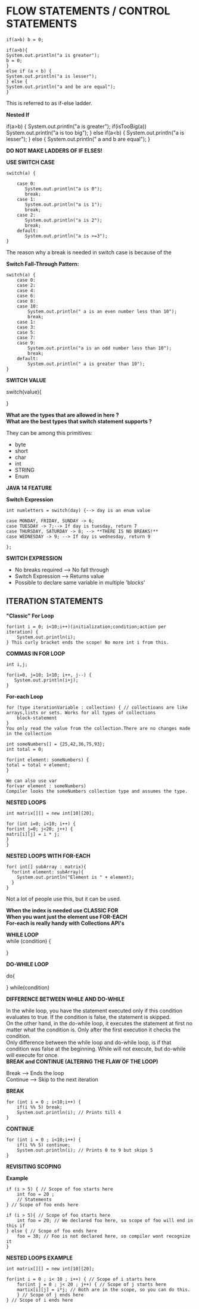 # FLOW STATEMENTS / CONTROL STATEMENTS  

```
if(a>b) b = 0;  

if(a>b){  
System.out.println("a is greater");  
b = 0;  
}    
else if (a < b) {  
System.out.println("a is lesser");  
} else {  
System.out.println("a and be are equal");  
} 
```
This is referred to as if-else ladder.  

**Nested If**  

if(a>b) {
	System.out.println("a is greater");
	if(isTooBig(a)) System.out.println("a is too big");
} else if(a<b) {
	System.out.println("a is lesser");
} else {
	System.out.println(" a and b are equal");
} 

**DO NOT MAKE LADDERS OF IF ELSES!**  

**USE SWITCH CASE**  
```
switch(a) {
	
	case 0:
	   System.out.println("a is 0");
	   break;
	case 1:
	   System.out.println("a is 1");
	   break;
	case 2:
	   System.out.println("a is 2");
	   break;
	default:
	   System.out.println("a is >=3");
}  
```
The reason why a break is needed in switch case is because of the  

**Switch Fall-Through Pattern:**  
```
switch(a) {
	case 0:  
	case 2:  
	case 4:  
	case 6:  
	case 8:  
	case 10:  
	    System.out.println(" a is an even number less than 10");  
	    break;  
	case 1:  
	case 3:  
	case 5:  
	case 7:  
	case 9:  
	    System.out.println("a is an odd number less than 10");  
	    break;  
	default:  
	    System.out.println(" a is greater than 10");  
}  
```

**SWITCH VALUE**  

switch(value){  

}  

**What are the types that are allowed in here ?**    
**What are the best types that switch statement supports ?**  

They can be among this primitives:  
- byte
- short
- char
- int
- STRING
- Enum  


**JAVA 14 FEATURE**  

**Switch Expression**    
```
int numletters = switch(day) {--> day is an enum value   

case MONDAY, FRIDAY, SUNDAY -> 6;  
case TUESDAY -> 7;--> If day is tuesday, return 7  
case THURSDAY, SATURDAY -> 8; --> **THERE IS NO BREAKS!**    
case WEDNESDAY -> 9; --> If day is wednesday, return 9    

};  
```

**SWITCH EXPRESSION** 
- No breaks required --> No fall through  
- Switch Expression --> Returns value  
- Possible to declare same variable in multiple 'blocks'  

## ITERATION STATEMENTS  

**"Classic" For Loop**  
```
for(int i = 0; i<10;i++)(initialization;condition;action per iteration) {  
    System.out.println(i);  
} This curly bracket ends the scope! No more int i from this.  
```
**COMMAS IN FOR LOOP**  
```
int i,j;  

for(i=0, j=10; 1<10; i++, j--) {  
   System.out.println(i+j);  
}  
```
**For-each Loop**  
```
for (type iterationVariable : collection) { // collectioans are like arrays,lists or sets. Works for all types of collections    
    block-statement  
}  
You only read the value from the collection.There are no changes made in the collection  

int someNumbers[] = {25,42,36,75,93};  
int total = 0;  

for(int element: someNumbers) {  
total = total + element;  
}  

We can also use var  
for(var element : someNumbers)  
Compiler looks the someNumbers collection type and assumes the type.  
```
**NESTED LOOPS**  
```
int matrix[][] = new int[10][20];  

for (int i=0; i<10; i++) {  
for(int j=0; j<20; j++) {  
matri[i][j] = i * j;  
}  
}  
```
**NESTED LOOPS WITH FOR-EACH**  
```
for( int[] subArray : matrix){   
  for(int element: subArray){  
    System.out.println("Element is " + element);  
  }  
}  
```
Not a lot of people use this, but it can be used.  

**When the index is needed use CLASSIC FOR**  
**When you want just the element use FOR-EACH**  
**For-each is really handy with Collections API's**  

**WHILE LOOP**  
while (condition) {  
  
}  

**DO-WHILE LOOP**   
  
do{  
  
} while(condition)  


**DIFFERENCE BETWEEN WHILE AND DO-WHILE**  

In the while loop, you have the statement executed only if this condition evaluates to true. If the condition is false, the statement is skipped.  
On the other hand, in the do-while loop, it executes the statement at first no matter what the condition is. Only after the first execution it checks the condition.  
Only difference between the while loop and do-while loop, is if that condition was false at the beginning. While will not execute, but do-while will execute for once.  
**BREAK and CONTINUE (ALTERING THE FLAW OF THE LOOP)**  

Break --> Ends the loop  
Continue --> Skip to the next iteration  

**BREAK**  
```
for (int i = 0 ; i<10;i++) {  
	if(i %% 5) break;  
	System.out.println(i); // Prints till 4  
}  
```
**CONTINUE**  
```
for (int i = 0 ; i<10;i++) {  
	if(i %% 5) continue;  
	System.out.println(i); // Prints 0 to 9 but skips 5  
}  
```
**REVISITING SCOPING**  

**Example**  
```
if (i > 5) { // Scope of foo starts here  
	int foo = 20 ;  
	// Statements  
} // Scope of foo ends here  

if (i > 5){ // Scope of foo starts here  
	int foo = 20; // We declared foo here, so scope of foo will end in this if  
} else { // Scope of foo ends here  
	foo = 30; // Foo is not declared here, so compiler wont recognize it  
}  
```
**NESTED LOOPS EXAMPLE**  
```
int matrix[][] = new int[10][20];  

for(int i = 0 ; i< 10 ; i++) { // Scope of i starts here  
	for(int j = 0 ; j< 20 ; j++) { // Scope of j starts here  
	martix[i][j] = i*j; // Both are in the scope, so you can do this.  
	} // Scope of j ends here  
} // Scope of i ends here  
```














